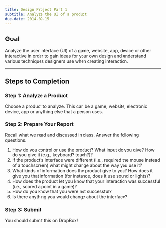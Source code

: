```yaml
---
title: Design Project Part 1
subtitle: Analyze the UI of a product
due-date: 2014-09-15
---
```



## Goal ##

Analyze the user interface (UI) of a game, website, app, device or other interactive in order to gain ideas for your own design and understand various techniques designers use when creating interaction.


---

## Steps to Completion ##

### Step 1:  Analyze a Product ###

Choose a product to analyze.  This can be a game, website, electronic device, app or anything else that a person uses.


### Step 2:  Prepare Your Report ###

Recall what we read and discussed in class.  Answer the following questions.

1. How do you control or use the product?  What input do you give?  How do you give it (e.g., keyboard?  touch?)?
2. If the product's interface were different (i.e., required the mouse instead of a touchscreen) what might change about the way you use it?
3. What kinds of information does the product give to you?  How does it give you that information (for instance, does it use sound or lights)?
4. How does the product let you know that your interaction was successful (i.e., scored a point in a game)?
5. How do you know that you were not successful?
6. Is there anything you would change about the interface?


### Step 3:  Submit ###

You should submit this on DropBox!





 